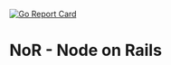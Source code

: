 [![Go Report Card](https://goreportcard.com/badge/github.com/LucHighwalker/nor)](https://goreportcard.com/report/github.com/LucHighwalker/nor)

# NoR - Node on Rails